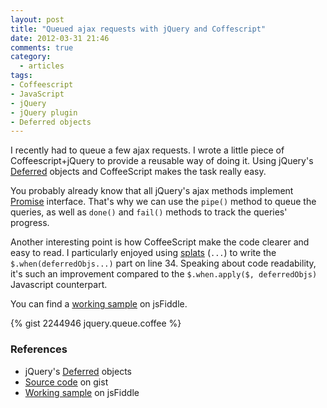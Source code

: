 ```yaml
---
layout: post
title: "Queued ajax requests with jQuery and Coffescript"
date: 2012-03-31 21:46
comments: true
category:
  - articles
tags:
- Coffeescript
- JavaScript
- jQuery
- jQuery plugin
- Deferred objects
---
```


I recently had to queue a few ajax requests. I wrote a little piece of Coffeescript+jQuery to provide a reusable way of doing it.
Using jQuery's [Deferred](http://api.jquery.com/category/deferred-object/) objects and CoffeeScript makes the task really easy.

<!--more-->

You probably already know that all jQuery's ajax methods implement [Promise](http://api.jquery.com/Types/#Promise) interface. That's why we can use the `pipe()` method to queue the queries, as well as `done()` and `fail()` methods to track the queries' progress.

Another interesting point is how CoffeeScript make the code clearer and easy to read. I particularly enjoyed using [splats](http://jashkenas.github.com/coffee-script/#splats) (`...`) to write the `$.when(deferredObjs...)` part on line 34. Speaking about code readability, it's such an improvement compared to the `$.when.apply($, deferredObjs)` Javascript counterpart.

You can find a [working sample](http://jsfiddle.net/wA6K8/1/) on jsFiddle.

{% gist 2244946 jquery.queue.coffee %}

### References

* jQuery's [Deferred](http://api.jquery.com/category/deferred-object/) objects
* [Source code](https://gist.github.com/2244946) on gist
* [Working sample](http://jsfiddle.net/wA6K8/) on jsFiddle
